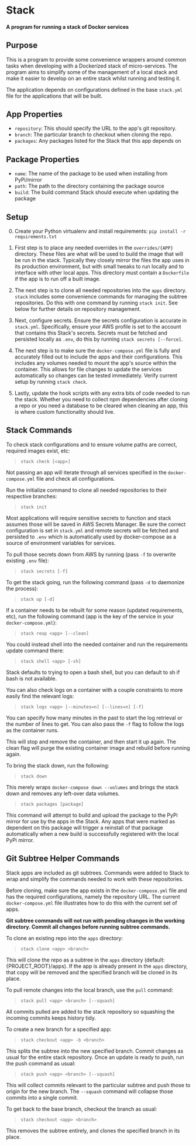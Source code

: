 # Stack

#### A program for running a stack of Docker services

## Purpose

This is a program to provide some convenience wrappers around common tasks
when developing with a Dockerized stack of micro-services. The program aims
to simplify some of the management of a local stack and make it easier to
develop on an entire stack whilst running and testing it.

The application depends on configurations defined in the base `stack.yml`
file for the applications that will be built.

## App Properties

- `repository`: This should specify the URL to the app's git repository.
- `branch`: The particular branch to checkout when cloning the repo.
- `packages`: Any packages listed for the Stack that this app depends on

## Package Properties

- `name`: The name of the package to be used when installing from PyPi/mirror
- `path`: The path to the directory containing the package source
- `build`: The build command Stack should execute when updating the package

## Setup

0. Create your Python virtualenv and install requirements:
`pip install -r requirements.txt`

1. First step is to place any needed overrides in the `overrides/{APP}`
directory. These files are what will be used to build the image that
will be run in the stack. Typically they closely mirror the files
the app uses in its production environment, but with small tweaks to
run locally and to interface with other local apps. This directory
must contain a `Dockerfile` if the app is to run off a built image.

2. The next step is to clone all needed repositories into the `apps` directory.
`stack` includes some convenience commands for managing the subtree
repositories. Do this with one command by running `stack init`.
See below for further details on repository management.

3. Next, configure secrets. Ensure the secrets configuration is accurate in `stack.yml`. Specifically, ensure your
AWS profile is set to the account that contains this Stack's secrets. Secrets must be fetched and persisted locally
as `.env`, do this by running `stack secrets [--force]`.

4. The next step is to make sure the `docker-compose.yml` file is fully
and accurately filled out to include the apps and their configurations.
This includes any volumes needed to mount the app's source within the
container. This allows for file changes to update the services
automatically so changes can be tested immediately. Verify current setup
by running `stack check`.

5. Lastly, update the hook scripts with any extra bits of code
needed to run the stack. Whether you need to collect npm
dependencies after cloning a repo or you need a database to
be cleared when cleaning an app, this is where custom functionality
should live.

## Stack Commands

To check stack configurations and to ensure volume paths are correct,
required images exist, etc:

> `stack check [<app>]`

Not passing an app will iterate through all services specified in the
`docker-compose.yml` file and check all configurations.

Run the initialize command to clone all needed repositories to their
respective branches:

> `stack init`

Most applications will require sensitive secrets to function and stack assumes those will be saved in AWS Secrets Manager. Be sure
the correct configuration is set in `stack.yml` and remote secrets will be fetched and persisted to `.env` which is automatically
used by docker-compose as a source of environment variables for services.

To pull those secrets down from AWS by running (pass `-f` to overwrite existing `.env` file):

> `stack secrets [-f]`

To get the stack going, run the following command (pass `-d` to daemonize
the process):

> `stack up [-d]`

If a container needs to be rebuilt for some reason (updated requirements, etc),
run the following command (app is the key of the service in your `docker-compose.yml`):

> `stack reup <app> [--clean]`

You could instead shell into the needed container and run the requirements
update command there:

> `stack shell <app> [-sh]`

Stack defaults to trying to open a bash shell, but you can default to
sh if bash is not available.

You can also check logs on a container with a couple constraints to more
easily find the relevant logs:

> `stack logs <app> [--minutes=n] [--lines=n] [-f]`

You can specify how many minutes in the past to start the log retrieval
or the number of lines to get. You can also pass the `-f` flag to follow
the logs as the container runs.

This will stop and remove the container, and then start it up again. The clean
flag will purge the existing container image and rebuild before running again.

To bring the stack down, run the following:

> `stack down`

This merely wraps `docker-compose down --volumes` and brings the stack down
and removes any left-over data volumes.

> `stack packages [package]`

This command will attempt to build and upload the package to the PyPi
mirror for use by the apps in the Stack. Any apps that were marked
as dependent on this package will trigger a reinstall of that
package automatically when a new build is successfully registered with
the local PyPi mirror.


## Git Subtree Helper Commands

Stack apps are included as git subtrees. Commands were added to Stack to
wrap and simplify the commands needed to work with these repositories.

Before cloning, make sure the app exists in the `docker-compose.yml` file
and has the required configurations, namely the repository URL. The current
`docker-compose.yml` file illustrates how to do this with the current set
of apps.

**Git subtree commands will not run with pending changes in the working
directory. Commit all changes before running subtree commands.**

To clone an existing repo into the `apps` directory:

> `stack clone <app> <branch>`

This will clone the repo as a subtree in the `apps` directory
(default: {PROJECT_ROOT}/apps). If the app is already present in the
`apps` directory, that copy will be removed and the specified branch
will be cloned in its place.

To pull remote changes into the local branch, use the `pull` command:

> `stack pull <app> <branch> [--squash]`

All commits pulled are added to the stack repository so squashing
the incoming commits keeps history tidy.

To create a new branch for a specified app:

> `stack checkout <app> -b <branch>`

This splits the subtree into the new specified branch. Commit changes
as usual for the entire stack repository. Once an update is ready to push,
run the push command as usual:

> `stack push <app> <branch> [--squash]`

This will collect commits relevant to the particular subtree and push those
to origin for the new branch. The `--squash` command will collapse those
commits into a single commit.

To get back to the base branch, checkout the branch as usual:

> `stack checkout <app> <branch>`

This removes the subtree entirely, and clones the specified branch in
its place.

